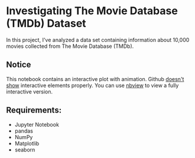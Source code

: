 # Investigating The Movie Database (TMDb) Dataset
In this project, I've analyzed a data set containing information about 10,000 movies collected from The Movie Database (TMDb).

## Notice
This notebook contains an interactive plot with animation. Github [doesn't show](https://help.github.com/en/github/managing-files-in-a-repository/working-with-jupyter-notebook-files-on-github) interactive elements properly. You can use [nbview](https://nbviewer.jupyter.org/github/yamontv/Investigate_TMDb_Movies/blob/1d9d2ca0b85d0279922c03aaff999b712d3394ff/investigate-a-dataset.ipynb) to view a fully interactive version.

## Requirements:
* Jupyter Notebook
* pandas
* NumPy
* Matplotlib
* seaborn

